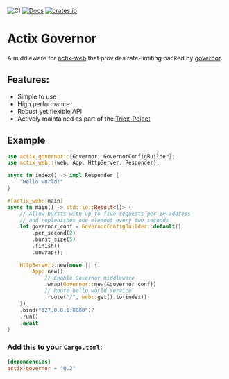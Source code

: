 ![CI](https://github.com/AaronErhardt/actix-governor/workflows/CI/badge.svg?branch=main)
[![Docs](https://docs.rs/actix-governor/badge.svg)](https://docs.rs/actix-governor/)
[![crates.io](https://img.shields.io/crates/v/actix-governor.svg)](https://crates.io/crates/actix-governor)

# Actix Governor

A middleware for [actix-web](https://github.com/actix/actix-web) that provides
rate-limiting backed by [governor](https://github.com/antifuchs/governor).

## Features:

+ Simple to use
+ High performance
+ Robust yet flexible API
+ Actively maintained as part of the [Triox-Poject](https://github.com/AaronErhardt/Triox)

## Example

```rust
use actix_governor::{Governor, GovernorConfigBuilder};
use actix_web::{web, App, HttpServer, Responder};

async fn index() -> impl Responder {
    "Hello world!"
}

#[actix_web::main]
async fn main() -> std::io::Result<()> {
    // Allow bursts with up to five requests per IP address
    // and replenishes one element every two seconds
    let governor_conf = GovernorConfigBuilder::default()
        .per_second(2)
        .burst_size(5)
        .finish()
        .unwrap();

    HttpServer::new(move || {
        App::new()
            // Enable Governor middleware
            .wrap(Governor::new(&governor_conf))
            // Route hello world service
            .route("/", web::get().to(index))
    })
    .bind("127.0.0.1:8080")?
    .run()
    .await
}
```

### Add this to your `Cargo.toml`:

```toml
[dependencies]
actix-governor = "0.2"
```
